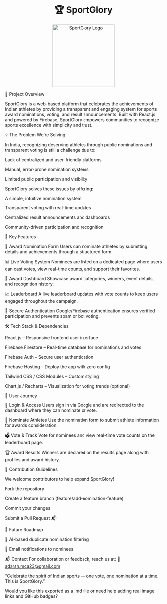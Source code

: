 <h1 align="center">🏆 SportGlory</h1> <p align="center"> <img src="https://github.com/user-attachments/assets/sportglory_logo.png" alt="SportGlory Logo" width="200"/> </p>

📱 Project Overview

SportGlory is a web-based platform that celebrates the achievements of Indian athletes by providing a transparent and engaging system for sports award nominations, voting, and result announcements. Built with React.js and powered by Firebase, SportGlory empowers communities to recognize sports excellence with simplicity and trust.



💡 The Problem We're Solving

In India, recognizing deserving athletes through public nominations and transparent voting is still a challenge due to:

Lack of centralized and user-friendly platforms

Manual, error-prone nomination systems

Limited public participation and visibility

SportGlory solves these issues by offering:

A simple, intuitive nomination system

Transparent voting with real-time updates

Centralized result announcements and dashboards

Community-driven participation and recognition


🚀 Key Features

📝 Award Nomination Form
Users can nominate athletes by submitting details and achievements through a structured form.

📊 Live Voting System
Nominees are listed on a dedicated page where users can cast votes, view real-time counts, and support their favorites.

🏅 Award Dashboard
Showcase award categories, winners, event details, and recognition history.

📈 Leaderboard
A live leaderboard updates with vote counts to keep users engaged throughout the campaign.

🔐 Secure Authentication
Google/Firebase authentication ensures verified participation and prevents spam or bot voting.



🛠️ Tech Stack & Dependencies

React.js – Responsive frontend user interface

Firebase Firestore – Real-time database for nominations and votes

Firebase Auth – Secure user authentication

Firebase Hosting – Deploy the app with zero config

Tailwind CSS / CSS Modules – Custom styling

Chart.js / Recharts – Visualization for voting trends (optional)



👥 User Journey

🔐 Login & Access
Users sign in via Google and are redirected to the dashboard where they can nominate or vote.

🧾 Nominate Athletes
Use the nomination form to submit athlete information for awards consideration.

🗳️ Vote & Track
Vote for nominees and view real-time vote counts on the leaderboard page.

🏆 Award Results
Winners are declared on the results page along with profiles and award history.



🧩 Contribution Guidelines

We welcome contributors to help expand SportGlory!

Fork the repository

Create a feature branch (feature/add-nomination-feature)

Commit your changes

Submit a Pull Request 📬


🔮 Future Roadmap

🧠 AI-based duplicate nomination filtering

📧 Email notifications to nominees




📬 Contact
For collaboration or feedback, reach us at:
📧 adarsh.mca23@gmail.com

“Celebrate the spirit of Indian sports — one vote, one nomination at a time. This is SportGlory.”

Would you like this exported as a .md file or need help adding real image links and GitHub badges?

